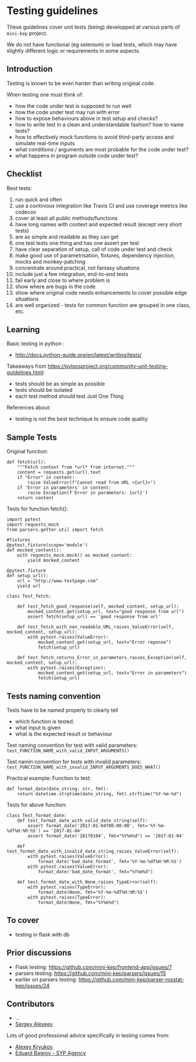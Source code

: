 Testing guidelines
==================

These guidelines cover unit tests (being) developped at various parts of ```mini-kep``` project.

We do not have functional (eg selenium) or load tests, which may have slightly different logic 
or requirements in some aspects. 

Introduction
------------

Testing is known to be even harder than writing original code. 

When testing one must think of: 
- how the code under test is supposed to run well 
- how the code under test may run with error
- how to expose behaviours above in test setup and checks?
- how to write test in a clean and understandable fashion? how to name tests?
- how to effectively mock functions to avoid third-party access and simulate real-time inputs 
- what conditions / arguments are most probable for the code under test?
- what happens in program outside code under test?

Checklist
----------

Best tests:
1. run quick and often
2. use a continious integration like Travis CI and use coverage metrics like codecov 
3. cover at least all public methods/functions
4. have long names with context and expected result (except very short tests)
5. are as simple and readable as they can get 
6. one test tests one thing and has one assert per test
7. have clear separation of setup, call of code under test and check 
8. make good use of parametrisation, fixtures, dependency injection, mocks and monkey-patching
9. concentrate around practical, not fantasy situations  
10. include just a few integration, end-to-end tests
11. fail early and close to where problem is
12. show where are bugs in the code
13. show where original code needs enhancements to cover possible edge situations
14. are well organized - tests for common function are grouped in one class, etc.

Learning
--------
Basic testing in python :
- <http://docs.python-guide.org/en/latest/writing/tests/>

Takeaways from <https://pylonsproject.org/community-unit-testing-guidelines.html>:
- tests should be as simple as possible
- tests should be isolated
- each test method should test Just One Thing

References about:
- testing is not the best technique to ensure code quality

Sample Tests
------------
Original function:
```
def fetch(url):
    """Fetch content from *url* from internet."""
    content = requests.get(url).text
    if "Error" in content:
        raise ValueError(f"Cannot read from URL <{url}>")
    if 'Error in parameters' in content:
        raise Exception(f'Error in parameters: {url}')
    return content
```
Tests for function fetch():
```
import pytest
import requests_mock
from parsers.getter.util import fetch

#fixtures
@pytest.fixture(scope='module')
def mocked_content():
    with requests_mock.mock() as mocked_content:
        yield mocked_content

@pytest.fixture
def setup_url():
    url = "http://www.testpage.com"
    yield url

class Test_fetch:

    def test_fetch_good_response(self, mocked_content, setup_url):
        mocked_content.get(setup_url, text="good response from url")
        assert fetch(setup_url) == 'good response from url'

    def test_fetch_with_non_readable_URL_raises_ValueError(self, mocked_content, setup_url):
        with pytest.raises(ValueError):
            mocked_content.get(setup_url, text="Error reponse")
            fetch(setup_url)

    def test_fetch_returns_Error_in_parameters_raises_Exception(self, mocked_content, setup_url):
        with pytest.raises(Exception):
            mocked_content.get(setup_url, text="Error in parameters")
            fetch(setup_url)
```
Tests naming convention
-----------------------
Tests have to be named properly to clearly tell
- which function is tested.
- what input is given
- what is the expected result or behaviour

Test naming convention for test with valid parameters:
```test_FUNCTION_NAME_with_valid_INPUT_ARGUMENTS()```

Test namin convention for tests with invalid parameters:
```test_FUNCTION_NAME_with_invalid_INPUT_ARGUMENTS_DOES_WHAT()```

Practical example:
Function to test:
```
def format_date(date_string: str, fmt):
    return datetime.strptime(date_string, fmt).strftime("%Y-%m-%d")
```
Tests for above function:
```
class Test_format_date:
    def test_format_date_with_valid_date_string(self):
        assert format_date('2017-01-04T00:00:00', fmt='%Y-%m-%dT%H:%M:%S') == '2017-01-04'
        assert format_date('20170104', fmt="%Y%m%d") == '2017-01-04'

    def test_format_date_with_invalid_date_string_raises_ValueError(self):
        with pytest.raises(ValueError):
            format_date('bad_date_format', fmt='%Y-%m-%dT%H:%M:%S')
        with pytest.raises(ValueError):
            format_date('bad_date_format', fmt="%Y%m%d")

    def test_format_date_with_None_raises_TypeError(self):
        with pytest.raises(TypeError):
            format_date(None, fmt='%Y-%m-%dT%H:%M:%S')
        with pytest.raises(TypeError):
            format_date(None, fmt="%Y%m%d")
```


To cover 
--------
- testing in flask with db

Prior discussions
-----------------
- Flask testing: <https://github.com/mini-kep/frontend-app/issues/7>
- parsers testing: <https://github.com/mini-kep/parsers/issues/15>
- earlier on parsers testing: <https://github.com/mini-kep/parser-rosstat-kep/issues/24>


Contributors 
------------
- ...
- [Sergey Alexeev](https://www.upwork.com/freelancers/~013cff3deed9987cf5)


Lots of good professional advice specifically in testing comes from:
- [Alexey Kryukov](https://www.upwork.com/fl/alexey) 
- [Eduard Bagrov - SYP Agency](https://www.upwork.com/freelancers/~01ce161462df65feaa) 
